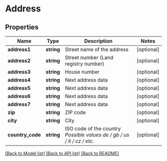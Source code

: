 # Address

## Properties
Name | Type | Description | Notes
------------ | ------------- | ------------- | -------------
**address1** | **string** | Street name of the address | [optional] 
**address2** | **string** | Street number (Land registry number) | [optional] 
**address3** | **string** | House number | [optional] 
**address4** | **string** | Next address data | [optional] 
**address5** | **string** | Next address data | [optional] 
**address6** | **string** | Next address data | [optional] 
**address7** | **string** | Next address data | [optional] 
**zip** | **string** | ZIP code | [optional] 
**city** | **string** | City | [optional] 
**country_code** | **string** | ISO code of the country *Possible values de / gb / us / it / cz / etc.* | [optional] 

[[Back to Model list]](../../README.md#documentation-for-models) [[Back to API list]](../../README.md#documentation-for-api-endpoints) [[Back to README]](../../README.md)

